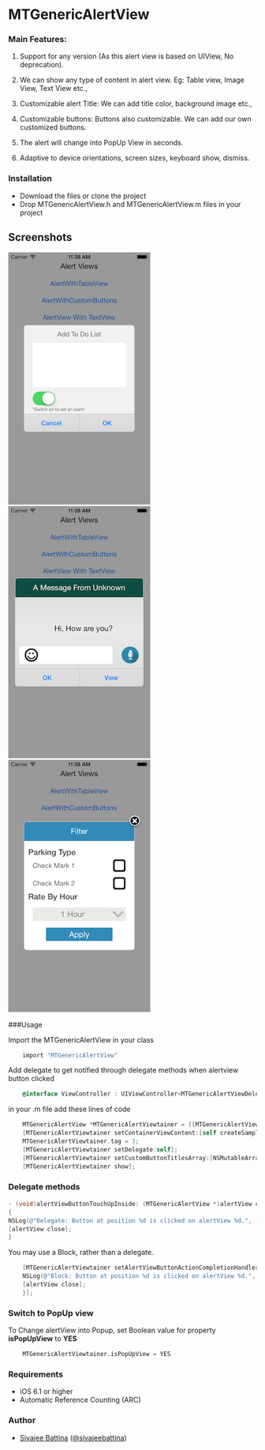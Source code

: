 # MTGenericAlertView

### Main Features:

1. Support for any version (As this alert view is based on UIView, No deprecation).

2. We can show any type of content in alert view. Eg: Table view, Image View, Text View etc.,

3. Customizable alert Title: We can add title color, background image etc.,

4. Customizable buttons: Buttons also customizable. We can add our own customized buttons.

5. The alert will change into PopUp View in seconds. 

6. Adaptive to device orientations, screen sizes, keyboard show, dismiss.

### Installation
- Download the files or clone the project
- Drop MTGenericAlertView.h and MTGenericAlertView.m files in your project

## Screenshots

![CustomAlertView](./Screens/Example1.png "Example View")
![CustomAlertView](./Screens/Example2.png "Example View")
![CustomAlertView](./Screens/Example3.png "Example View")

###Usage

Import the MTGenericAlertView in your class
```objective-c
    import "MTGenericAlertView"
```

Add delegate to get notified through delegate methods when alertview button clicked
```objective-c
    @interface ViewController : UIViewController<MTGenericAlertViewDelegate>
```

in your .m file add these lines of code
```objective-c
    MTGenericAlertView *MTGenericAlertViewtainer = [[MTGenericAlertView alloc] initWithTitle:@"Alert!!" titleColor:nil titleFont:nil backgroundImage:nil];
    [MTGenericAlertViewtainer setContainerViewContent:[self createSampleView]]; \\Add customized view to this method
    MTGenericAlertViewtainer.tag = 3;
    [MTGenericAlertViewtainer setDelegate:self];
    [MTGenericAlertViewtainer setCustomButtonTitlesArray:[NSMutableArray arrayWithObjects:@"OK",nil]];
    [MTGenericAlertViewtainer show];
```
### Delegate methods
```objective-c
- (void)alertViewButtonTouchUpInside: (MTGenericAlertView *)alertView clickedButtonAtIndex: (NSInteger)buttonIndex
{
NSLog(@"Delegate: Button at position %d is clicked on alertView %d.", (int)buttonIndex, (int)[alertView tag]);
[alertView close];
}
```

You may use a Block, rather than a delegate.
```objective-c
    [MTGenericAlertViewtainer setAlertViewButtonActionCompletionHandler:^(MTGenericAlertView *alertView, int buttonIndex) {
    NSLog(@"Block: Button at position %d is clicked on alertView %d.", buttonIndex, (int)alertView.tag);
    [alertView close];
    }];
```
### Switch to PopUp view
To Change alertView into Popup, set Boolean value for property **isPopUpView** to **YES**
```objective-c
    MTGenericAlertViewtainer.isPopUpView = YES
```
### Requirements

- iOS 6.1 or higher
- Automatic Reference Counting (ARC)

### Author

- [Sivajee Battina](https://github.com/sivajeebattina) ([@sivajeebattina](https://facebook.com/shivajibattina))


